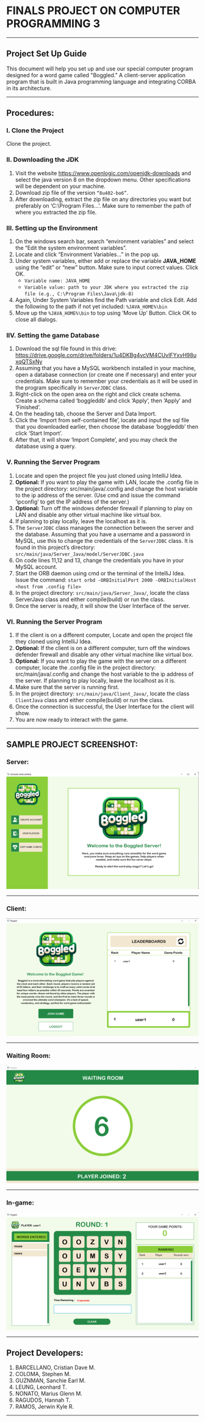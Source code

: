 # FINALS PROJECT ON COMPUTER PROGRAMMING 3

---
## Project Set Up Guide 
This document will help you set up and use our special computer program designed for a word game called "Boggled."
A client-server application program that is built in Java programming language and integrating CORBA in its architecture.

---
## Procedures:
### I. Clone the Project
   Clone the project.
### II. Downloading the JDK
1. Visit the website https://www.openlogic.com/openjdk-downloads and select the java version 8 on
the dropdown menu. Other specifications will be dependent on your machine.
2. Download zip file of the version `“8u402-bo6”`.
3. After downloading, extract the zip file on any directories you want but preferably on ‘C:\Program
   Files\...’. Make sure to remember the path of where you extracted the zip file.

### III. Setting up the Environment
1. On the windows search bar, search “environment variables” and select the “Edit the system
   environment variables”.
2. Locate and click “Environment Variables...” in the pop up.
3. Under system variables, either add or replace the variable **JAVA_HOME** using the “edit” or
   “new” button. Make sure to input correct values. Click OK.  
     - `Variable name: JAVA_HOME  `
     - `Variable value: path to your JDK where you extracted the zip file (e.g., C:\Program
   Files\Java\jdk-8)`
4. Again, Under System Variables find the Path variable and click Edit. Add the following to the
   path if not yet included: `%JAVA_HOME%\bin`
5. Move up the `%JAVA_HOME%\bin` to top using ‘Move Up’ Button. Click OK to close all dialogs.

### IIV. Setting the game Database
1. Download the sql file found in this drive:
   https://drive.google.com/drive/folders/1u4DKBg4vcVM4CUvIFYxvH98uxqQTSxNy
2. Assuming that you have a MySQL workbench installed in your machine, open a database
      connection (or create one if necessary) and enter your credentials. Make sure to remember your
      credentials as it will be used in the program specifically in `ServerJDBC` class. 
3. Right-click on the open area on the right and click create schema. Create a schema called
      ‘boggleddb’ and click ‘Apply’, then ‘Apply’ and ‘Finished’.
4. On the heading tab, choose the Server and Data Import.
5. Click the ‘Import from self-contained file’, locate and input the sql file that you downloaded
   earlier, then choose the database ‘boggleddb’ then click ‘Start Import’.
6. After that, it will show ‘Import Complete’, and you may check the database using a query.

### V. Running the Server Program
1. Locate and open the project file you just cloned using IntelliJ Idea.
2. **Optional:** If you want to play the game with LAN, locate the .config file in the project directory:
   src/main/java/.config and change the host variable to the ip address of the server. (Use cmd and
   issue the command ‘ipconfig’ to get the IP address of the server.)
3. **Optional:** Turn off the windows defender firewall if planning to play on LAN and disable any
   other virtual machine like virtual box.
4. If planning to play locally, leave the localhost as it is.
5. The `ServerJDBC` class manages the connection between the server and the database. Assuming
      that you have a username and a password in MySQL, use this to change the credentials of the
      `ServerJDBC` class. It is found in this project’s directory:
      `src/main/java/Server_Java/model/ServerJDBC.java`
6. On code lines 11,12 and 13, change the credentials you have in your MySQL account.
7. Start the ORB daemon using cmd or the terminal of the IntelliJ Idea. Issue the command:
    `start orbd -ORBInitialPort 2000 -ORBInitialHost <host from .config file>`
8. In the project directory: `src/main/java/Server_Java/`, locate the class ServerJava class and either
   compile(build) or run the class.
9. Once the server is ready, it will show the User Interface of the server.

### VI. Running the Server Program
1. If the client is on a different computer, Locate and open the project file they cloned using IntelliJ Idea.
2. **Optional:** If the client is on a different computer, turn off the windows defender firewall and
   disable any other virtual machine like virtual box.
3. **Optional:** If you want to play the game with the server on a different computer, locate the .config
  file in the project directory: src/main/java/.config and change the host variable to the ip address of
  the server. If planning to play locally, leave the localhost as it is.
4. Make sure that the server is running first. 
5. In the project directory: `src/main/java/Client_Java/`, locate the class `ClientJava` class and either
   compile(build) or run the class. 
6. Once the connection is successful, the User Interface for the client will show. 
7. You are now ready to interact with the game.

---
## SAMPLE PROJECT SCREENSHOT:
### Server:
   ![Alt Text](README-IMAGES/Server.png)

---
### Client:
![Alt Text](README-IMAGES/Client.png)

---
### Waiting Room:
![Alt Text](README-IMAGES/Waiting.png)

---
### In-game:
![Alt Text](README-IMAGES/Ingame.png)



---
## Project Developers:
1. BARCELLANO, Cristian Dave M.  
2. COLOMA, Stephen M.
3. GUZNMAN, Sanchie Earl M.
4. LEUNG, Leonhard T.
5. NONATO, Marius Glenn M.
6. RAGUDOS, Hannah T.
7. RAMOS, Jerwin Kyle R.
---

